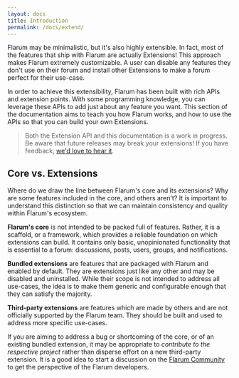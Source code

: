 ```yaml
---
layout: docs
title: Introduction
permalink: /docs/extend/
---
```

Flarum may be minimalistic, but it's also highly extensible. In fact, most of the features that ship with Flarum are actually Extensions! This approach makes Flarum extremely customizable. A user can disable any features they don't use on their forum and install other Extensions to make a forum perfect for their use-case.

In order to achieve this extensibility, Flarum has been built with rich APIs and extension points. With some programming knowledge, you can leverage these APIs to add just about any feature you want. This section of the documentation aims to teach you how Flarum works, and how to use the APIs so that you can build your own Extensions.

> Both the Extension API and this documentation is a work in progress. Be aware that future releases may break your extensions! If you have feedback, [we'd love to hear it](http://discuss.flarum.org).

## Core vs. Extensions

Where do we draw the line between Flarum's core and its extensions? Why are some features included in the core, and others aren't? It is important to understand this distinction so that we can maintain consistency and quality within Flarum's ecosystem.

**Flarum's core** is not intended to be packed full of features. Rather, it is a scaffold, or a framework, which provides a reliable foundation on which extensions can build. It contains only basic, unopinionated functionality that is essential to a forum: discussions, posts, users, groups, and notifications.

**Bundled extensions** are features that are packaged with Flarum and enabled by default. They are extensions just like any other and may be disabled and uninstalled. While their scope is not intended to address all use-cases, the idea is to make them generic and configurable enough that they can satisfy the majority.

**Third-party extensions** are features which are made by others and are not officially supported by the Flarum team. They should be built and used to address more specific use-cases.

If you are aiming to address a bug or shortcoming of the core, or of an existing bundled extension, it may be appropriate to *contribute to the respective project* rather than disperse effort on a new third-party extension. It is a good idea to start a discussion on the [Flarum Community](http://discuss.flarum.org) to get the perspective of the Flarum developers.
